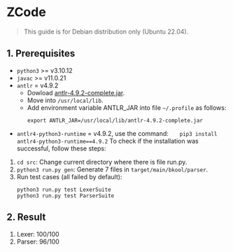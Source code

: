 # ZCode

> This guide is for Debian distribution only (Ubuntu 22.04).

## 1. Prerequisites

- `python3` >= v3.10.12
- `javac` >= v11.0.21
- `antlr` = v4.9.2
  - Dowload [antlr-4.9.2-complete.jar](https://www.antlr.org/download/antlr-4.9.2-complete.jar).
  - Move into `/usr/local/lib`.
  - Add environment variable ANTLR_JAR into file `~/.profile` as follows:
    ```
    export ANTLR_JAR=/usr/local/lib/antlr-4.9.2-complete.jar
    ```
- `antlr4-python3-runtime` = v4.9.2, use the command:
  `    pip3 install antlr4-python3-runtime==4.9.2
   `
  To check if the installation was successful, follow these steps:

1. `cd src`: Change current directory where there is file run.py.
2. `python3 run.py gen`: Generate 7 files in `target/main/bkool/parser`.
3. Run test cases (all failed by default):
   ```
   python3 run.py test LexerSuite
   python3 run.py test ParserSuite
   ```

## 2. Result
1. Lexer: 100/100
2. Parser: 96/100